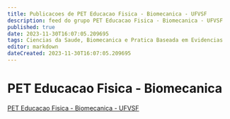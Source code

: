 ```yaml
---
title: Publicacoes de PET Educacao Fisica - Biomecanica - UFVSF
description: feed do grupo PET Educacao Fisica - Biomecanica - UFVSF
published: true
date: 2023-11-30T16:07:05.209695
tags: Ciencias da Saude, Biomecanica e Pratica Baseada em Evidencias
editor: markdown
dateCreated: 2023-11-30T16:07:05.209695
---
```


# PET Educacao Fisica - Biomecanica
[PET Educacao Fisica - Biomecanica - UFVSF](/grupo/256PETEducacaoFisicaBiomecanicaUFVSF.md)